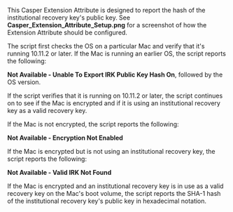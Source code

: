 This Casper Extension Attribute is designed to report the hash of the institutional recovery key's public key. See **Casper_Extension_Attribute_Setup.png** for a screenshot of how the Extension Attribute should be configured.

The script first checks the OS on a particular Mac and verify that it's running 10.11.2 or later. If the Mac is running an earlier OS, the script reports the following:

**Not Available - Unable To Export IRK Public Key Hash On**, followed by the OS version.

If the script verifies that it is running on 10.11.2 or later, the script continues on to see if the Mac is encrypted and if it is using an institutional recovery key as a valid recovery key.

If the Mac is not encrypted, the script reports the following:

**Not Available - Encryption Not Enabled** 

If the Mac is encrypted but is not using an institutional recovery key, the script reports the following:

**Not Available - Valid IRK Not Found**

If the Mac is encrypted and an institutional recovery key is in use as a valid recovery key on the Mac's boot volume, the script reports the SHA-1 hash of the institutional recovery key's public key in hexadecimal notation.